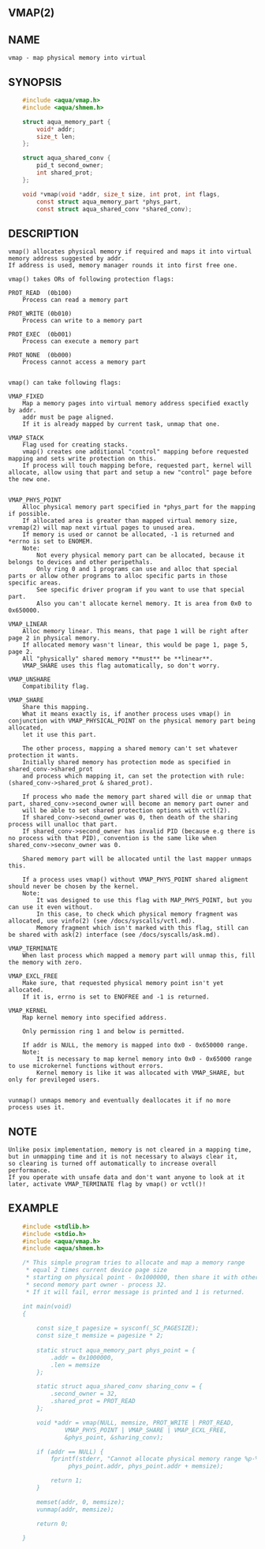 ## VMAP(2)

## NAME
	vmap - map physical memory into virtual

## SYNOPSIS
```c
	#include <aqua/vmap.h>
	#include <aqua/shmem.h>

	struct aqua_memory_part {
		void* addr;
		size_t len;
	};

	struct aqua_shared_conv {
		pid_t second_owner;
		int shared_prot;
	};

	void *vmap(void *addr, size_t size, int prot, int flags,
		const struct aqua_memory_part *phys_part, 
		const struct aqua_shared_conv *shared_conv);
```

## DESCRIPTION
	vmap() allocates physical memory if required and maps it into virtual memory address suggested by addr.
	If address is used, memory manager rounds it into first free one.

	vmap() takes ORs of following protection flags:
	
	PROT_READ  (0b100)
		Process can read a memory part

	PROT_WRITE (0b010)
		Process can write to a memory part

	PROT_EXEC  (0b001)
		Process can execute a memory part

	PROT_NONE  (0b000)
		Process cannot access a memory part


	vmap() can take following flags:

	VMAP_FIXED
		Map a memory pages into virtual memory address specified exactly by addr.
		addr must be page aligned.
		If it is already mapped by current task, unmap that one.

	VMAP_STACK
		Flag used for creating stacks.
		vmap() creates one additional "control" mapping before requested mapping and sets write protection on this.
		If process will touch mapping before, requested part, kernel will allocate, allow using that part and setup a new "control" page before the new one.

	
	VMAP_PHYS_POINT
		Alloc physical memory part specified in *phys_part for the mapping if possible.
		If allocated area is greater than mapped virtual memory size, vremap(2) will map next virtual pages to unused area.
		If memory is used or cannot be allocated, -1 is returned and *errno is set to ENOMEM.
		Note:
			Not every physical memory part can be allocated, because it belongs to devices and other peripethals.
		  	Only ring 0 and 1 programs can use and alloc that special parts or allow other programs to alloc specific parts in those specific areas.
			See specific driver program if you want to use that special part.
			Also you can't allocate kernel memory. It is area from 0x0 to 0x650000.

	VMAP_LINEAR
		Alloc memory linear. This means, that page 1 will be right after page 2 in physical memory.
		If allocated memory wasn't linear, this would be page 1, page 5, page 2.
		All "physically" shared memory **must** be **linear**.
		VMAP_SHARE uses this flag automatically, so don't worry.

	VMAP_UNSHARE
		Compatibility flag.

	VMAP_SHARE
		Share this mapping.
		What it means exactly is, if another process uses vmap() in conjunction with VMAP_PHYSICAL_POINT on the physical memory part being allocated,
		let it use this part.

		The other process, mapping a shared memory can't set whatever protection it wants.
		Initially shared memory has protection mode as specified in shared_conv->shared_prot
		and process which mapping it, can set the protection with rule: (shared_conv->shared_prot & shared_prot).

		If process who made the memory part shared will die or unmap that part, shared_conv->second_owner will become an memory part owner and
		will be able to set shared protection options with vctl(2).
		If shared_conv->second_owner was 0, then death of the sharing process will unalloc that part.
		If shared_conv->second_owner has invalid PID (because e.g there is no process with that PID), convention is the same like when shared_conv->seconv_owner was 0.

		Shared memory part will be allocated until the last mapper unmaps this.

		If a process uses vmap() without VMAP_PHYS_POINT shared aligment should never be chosen by the kernel.
		Note:
			It was designed to use this flag with MAP_PHYS_POINT, but you can use it even without.
			In this case, to check which physical memory fragment was allocated, use vinfo(2) (see /docs/syscalls/vctl.md).
			Memory fragment which isn't marked with this flag, still can be shared with ask(2) interface (see /docs/syscalls/ask.md).

	VMAP_TERMINATE
		When last process which mapped a memory part will unmap this, fill the memory with zero.

	VMAP_EXCL_FREE
		Make sure, that requested physical memory point isn't yet allocated.
		If it is, errno is set to ENOFREE and -1 is returned.

	VMAP_KERNEL  
		Map kernel memory into specified address.

		Only permission ring 1 and below is permitted.

		If addr is NULL, the memory is mapped into 0x0 - 0x650000 range.
		Note:
			It is necessary to map kernel memory into 0x0 - 0x65000 range to use microkernel functions without errors.
			Kernel memory is like it was allocated with VMAP_SHARE, but only for previleged users.


	vunmap() unmaps memory and eventually deallocates it if no more process uses it.
	
## NOTE
	Unlike posix implementation, memory is not cleared in a mapping time, but in unmapping time and it is not necessary to always clear it,
	so clearing is turned off automatically to increase overall performance. 
	If you operate with unsafe data and don't want anyone to look at it later, activate VMAP_TERMINATE flag by vmap() or vctl()!

## EXAMPLE
```c
	#include <stdlib.h>
	#include <stdio.h>
	#include <aqua/vmap.h>
	#include <aqua/shmem.h>

	/* This simple program tries to allocate and map a memory range
	 * equal 2 times current device page size
	 * starting on physical point - 0x1000000, then share it with others with
	 * second memory part owner - process 32.
	 * If it will fail, error message is printed and 1 is returned.

	int main(void)
	{
	
		const size_t pagesize = sysconf(_SC_PAGESIZE);
		const size_t memsize = pagesize * 2;
		
		static struct aqua_memory_part phys_point = {
			.addr = 0x1000000,
			.len = memsize
		};

		static struct aqua_shared_conv sharing_conv = {
			.second_owner = 32,
			.shared_prot = PROT_READ
		};

		void *addr = vmap(NULL, memsize, PROT_WRITE | PROT_READ,
				VMAP_PHYS_POINT | VMAP_SHARE | VMAP_ECXL_FREE,
				&phys_point, &sharing_conv);

		if (addr == NULL) {
			fprintf(stderr, "Cannot allocate physical memory range %p-%p: %m",
				 phys_point.addr, phys_point.addr + memsize);

			return 1;
		}

		memset(addr, 0, memsize);
		vunmap(addr, memsize);

		return 0;

	}
```
